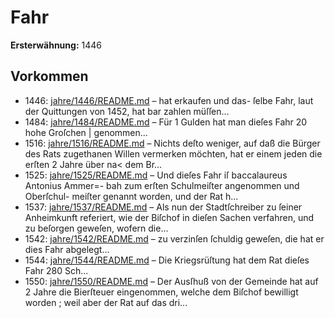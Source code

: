 # Fahr

**Ersterwähnung:** 1446

## Vorkommen
- 1446: [jahre/1446/README.md](../jahre/1446/README.md) – hat erkaufen und das-
ſelbe Fahr, laut der Quittungen von 1452, hat bar zahlen
müſſen...
- 1484: [jahre/1484/README.md](../jahre/1484/README.md) – Für 1 Gulden hat man dieſes Fahr 20 hohe Groſchen |
genommen...
- 1516: [jahre/1516/README.md](../jahre/1516/README.md) – Nichts deſto weniger, auf daß die
Bürger des Rats zugethanen Willen vermerken möchten,
hat er einem jeden die erſten 2 Jahre über na< dem
Br...
- 1525: [jahre/1525/README.md](../jahre/1525/README.md) – Und dieſes Fahr iſ baccalaureus Antonius Ammer=-
bah zum erſten Schulmeiſter angenommen und Oberſchul-
meiſter genannt worden, und der Rat h...
- 1537: [jahre/1537/README.md](../jahre/1537/README.md) – Als nun der Stadtſchreiber zu ſeiner Anheimkunft
referiert, wie der Biſchof in dieſen Sachen verfahren, und
zu beſorgen geweſen, wofern die...
- 1542: [jahre/1542/README.md](../jahre/1542/README.md) – zu verzinſen ſchuldig geweſen, die hat er dies Fahr
abgelegt...
- 1544: [jahre/1544/README.md](../jahre/1544/README.md) – Die Kriegsrüſtung hat dem Rat dieſes Fahr 280 Sch...
- 1550: [jahre/1550/README.md](../jahre/1550/README.md) – Der Ausſhuß von der Gemeinde hat auf 2 Jahre
die Bierſteuer eingenommen, welche dem Biſchof bewilligt
worden ; weil aber der Rat auf das dri...
